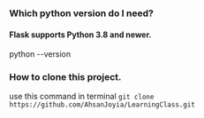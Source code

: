 ### Which python version do I need?
#### Flask supports Python 3.8 and newer.
python --version

### How to clone this project.
use this command in terminal `git clone https://github.com/AhsanJoyia/LearningClass.git`
